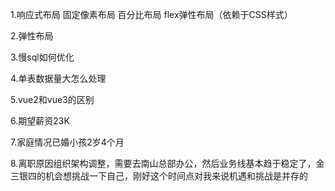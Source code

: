 1.响应式布局
固定像素布局
百分比布局
flex弹性布局（依赖于CSS样式）

2.弹性布局

3.慢sql如何优化

4.单表数据量大怎么处理

5.vue2和vue3的区别

6.期望薪资23K

7.家庭情况已婚小孩2岁4个月

8.离职原因组织架构调整，需要去南山总部办公，然后业务线基本趋于稳定了，金三银四的机会想挑战一下自己，刚好这个时间点对我来说机遇和挑战是并存的
